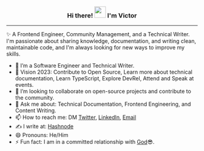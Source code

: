 <h3 align="center">Hi there! <img src="https://raw.githubusercontent.com/MartinHeinz/MartinHeinz/master/wave.gif" width="30px" height="30px"> I'm <strong>Victor</strong></h3>

<hr>


✨ A Frontend Engineer, Community Management, and a Technical Writer. I'm passionate about sharing knowledge, documentation, and writing clean, maintainable code, and I'm always looking for new ways to improve my skills.

- 🔭 I’m a Software Engineer and Technical Writer.
- 🌱 Vision 2023: Contribute to Open Source, Learn more about technical documentation, Learn TypeScript, Explore DevRel, Attend and Speak at events.
- 👯 I’m looking to collaborate on open-source projects and contribute to the community.
- 💬 Ask me about: Technical Documentation, Frontend Engineering, and Content Writing.
- 📫 How to reach me: DM [Twitter](https://twitter.com/edoboi_), [LinkedIn](https://www.linkedin.com/in/victoryakubu/), [Email](mailto:www.victoryakubu5@gmail.com)
- ✍️ I write at: [Hashnode](https://theaviatorcodes2.hashnode.dev/)
- 😄 Pronouns: He/Him
- ⚡ Fun fact: I am in a committed relationship with [God](https://www.biblegateway.com/passage/?search=Hebrews+12%3A14&version=NKJV)😎.
